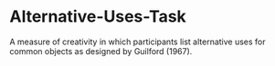 # Alternative-Uses-Task
A measure of creativity in which participants list alternative uses for common objects as designed by Guilford (1967).
